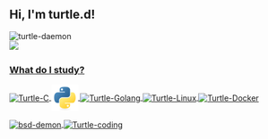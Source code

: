 ## Hi, I'm turtle.d!
<img src="https://komarev.com/ghpvc/?username=turtle-daemon&style=flat&color=yellowgreen" alt="turtle-daemon"/> 
<div>
  <a href="https://github.com/turtle-daemon">
  <img height="160em" src="https://github-readme-stats.vercel.app/api/top-langs/?username=turtle-daemon&theme=dark"/>
</div>

### What do I study?
  <div style="display: inline_block">
  <img align="center" alt="Turtle-C" height="48" width="48" src="https://cdn.jsdelivr.net/gh/devicons/devicon/icons/c/c-original.svg">
  <img align="center" alt="Turtle-Python" height="48" width="48" src="https://raw.githubusercontent.com/devicons/devicon/master/icons/python/python-original.svg">
  <img align="center" alt="Turtle-Golang" height="48" width="48" src="https://cdn.jsdelivr.net/gh/devicons/devicon/icons/go/go-original.svg">
  <img align="center" alt="Turtle-Linux" height="48" width="48" src="https://icongr.am/devicon/linux-original.svg">
  <img align="center" alt="Turtle-Docker" height="52" width="52" src="https://icongr.am/devicon/docker-original.svg">
  </div>
  <p><div>
    <img align="center" alt="bsd-demon" height="256" width="256" src="https://media.giphy.com/media/v1.Y2lkPTc5MGI3NjExemR0cGdvOTFub3Y1YXF4aHJ0MDkzZGlpenBncjhkcWJoZ3p4OWJ6cSZlcD12MV9pbnRlcm5hbF9naWZfYnlfaWQmY3Q9Zw/dDwicM3uFUqfC/giphy.gif">
    <img align="center" alt="Turtle-coding" src="https://media3.giphy.com/media/v1.Y2lkPTc5MGI3NjExc2FiNDNua2l5Z25nNWRlYXZyazdwMWtlbWhyaGdjMmQyemp1MWJ5ciZlcD12MV9pbnRlcm5hbF9naWZfYnlfaWQmY3Q9Zw/KmHueA88mFABT9GkkR/giphy.gif">
  </div></p>
